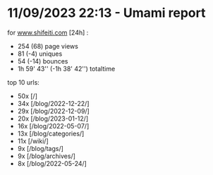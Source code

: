 # 11/09/2023 22:13 - Umami report
for www.shifeiti.com [24h] :

 - 254 (68) page views
 - 81 (-4) uniques
 - 54 (-14) bounces
 - 1h 59' 43'' (-1h 38' 42'') totaltime


top 10 urls:
 - 50x [/]
 - 34x [/blog/2022-12-22/]
 - 29x [/blog/2022-12-09/]
 - 20x [/blog/2023-01-12/]
 - 16x [/blog/2022-05-07/]
 - 13x [/blog/categories/]
 - 11x [/wiki/]
 - 9x [/blog/tags/]
 - 9x [/blog/archives/]
 - 8x [/blog/2022-05-24/]


